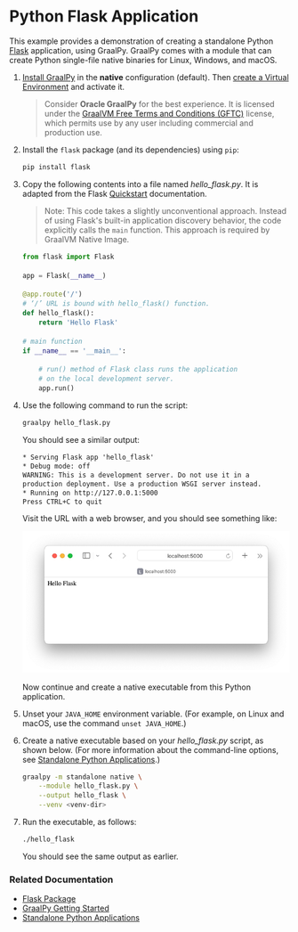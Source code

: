 # Python Flask Application

This example provides a demonstration of creating a standalone Python [Flask](https://flask.palletsprojects.com/en/3.0.x/) application, using GraalPy. 
GraalPy comes with a module that can create Python single-file native binaries for Linux, Windows, and macOS.

1. [Install GraalPy](https://y-shcheholskyy.github.io/graalpy.github.io/getting-started/) in the **native** configuration (default). Then [create a Virtual Environment](https://y-shcheholskyy.github.io/graalpy.github.io/guides/#creating-a-virtual-environment) and activate it. 
    
    >Consider **Oracle GraalPy** for the best experience. It is licensed under the [GraalVM Free Terms and Conditions (GFTC)](https://www.oracle.com/downloads/licenses/graal-free-license.html) license, which permits use by any user including commercial and production use.

2. Install the `flask` package (and its dependencies) using `pip`:

    ```bash
    pip install flask
    ```

3. Copy the following contents into a file named _hello\_flask.py_. 
It is adapted from the Flask [Quickstart](https://flask.palletsprojects.com/en/3.0.x/quickstart/) documentation.
    >Note: This code takes a slightly unconventional approach.
    Instead of using Flask's built-in application discovery behavior, the code explicitly calls the `main` function.
    This approach is required by GraalVM Native Image.

    ```python
    from flask import Flask
      
    app = Flask(__name__)
      
    @app.route('/')
    # ‘/’ URL is bound with hello_flask() function.
    def hello_flask():
        return 'Hello Flask'
      
    # main function
    if __name__ == '__main__':
      
        # run() method of Flask class runs the application
        # on the local development server.
        app.run()
    ```

4. Use the following command to run the script:

    ```bash
    graalpy hello_flask.py
    ```
    
    You should see a similar output:
    ```
    * Serving Flask app 'hello_flask'
    * Debug mode: off
    WARNING: This is a development server. Do not use it in a production deployment. Use a production WSGI server instead.
    * Running on http://127.0.0.1:5000
    Press CTRL+C to quit
    ```
    Visit the URL with a web browser, and you should see something like:

    ![Hello Flask](assets/Hello_Flask.png)

    Now continue and create a native executable from this Python application.

5. Unset your `JAVA_HOME` environment variable. 
(For example, on Linux and macOS, use the command `unset JAVA_HOME`.)

6. Create a native executable based on your _hello\_flask.py_ script, as shown below.
(For more information about the command-line options, see [Standalone Python Applications](https://y-shcheholskyy.github.io/graalpy.github.io/reference/standalone-applications/).)

    ```bash
    graalpy -m standalone native \
        --module hello_flask.py \
        --output hello_flask \
        --venv <venv-dir>
    ```

7. Run the executable, as follows:
    ```bash
    ./hello_flask
    ```
    You should see the same output as earlier.

### Related Documentation

* [Flask Package](https://flask.palletsprojects.com/en/3.0.x/)
* [GraalPy Getting Started](https://y-shcheholskyy.github.io/graalpy.github.io/getting-started/)
* [Standalone Python Applications](https://y-shcheholskyy.github.io/graalpy.github.io/reference/standalone-applications/)